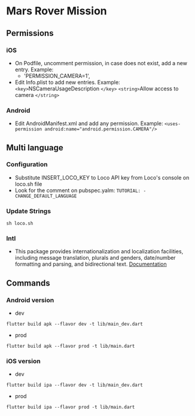 # Mars Rover Mission

## Permissions

### iOS

- On Podfile, uncomment permission, in case does not exist, add a new entry. Example:
  - 'PERMISSION_CAMERA=1',
- Edit Info.plist to add new entries. Example:
  `<key>`NSCameraUsageDescription `</key>`
  `<string>`Allow access to camera `</string>`

### Android

- Edit AndroidManifest.xml and add any permission. Example:
  `<uses-permission android:name="android.permission.CAMERA"/>`

## Multi language

### Configuration

- Substitute INSERT_LOCO_KEY to Loco API key from Loco's console on loco.sh file
- Look for the comment on pubspec.yalm: `TUTORIAL: - CHANGE_DEFAULT_LANGUAGE`

### Update Strings

`sh loco.sh`

### Intl

- This package provides internationalization and localization facilities, including message translation, plurals and genders, date/number formatting and parsing, and bidirectional text.
  [Documentation](https://pub.dev/packages/intl#-readme-tab-)

## Commands

### Android version

- dev

 `flutter build apk --flavor dev -t lib/main_dev.dart`

* prod

 `flutter build apk --flavor prod -t lib/main.dart`

### iOS version

- dev

 `flutter build ipa --flavor dev -t lib/main_dev.dart`

* prod

 `flutter build ipa --flavor prod -t lib/main.dart`
